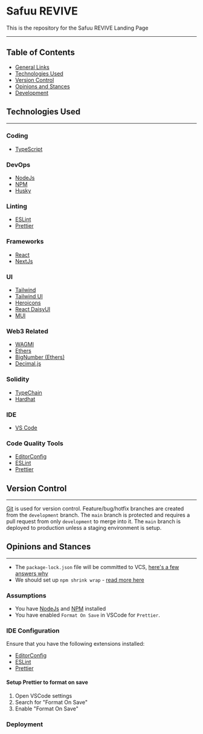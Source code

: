 # Safuu REVIVE

This is the repository for the Safuu REVIVE Landing Page

---

## Table of Contents

- [General Links](#general-links)
- [Technologies Used](#technologies-used)
- [Version Control](#version-control)
- [Opinions and Stances](#opinions-and-stances)
- [Development](#development)

## Technologies Used

---

### Coding

- [TypeScript](https://www.typescriptlang.org/docs/)

### DevOps

- [NodeJs](https://nodejs.org/en/)
- [NPM](https://npmjs.com/)
- [Husky](https://typicode.github.io/husky/#/)

### Linting

- [ESLint](https://eslint.org/)
- [Prettier](https://prettier.io/)

### Frameworks

- [React](https://reactjs.org/)
- [NextJs](https://nextjs.org/)

### UI

- [Tailwind](https://angular.io/docs)
- [Tailwind UI](https://tailwindui.com/)
- [Heroicons](https://heroicons.com/)
- [React DaisyUI](https://react.daisyui.com/)
- [MUI](https://mui.com/)

### Web3 Related

- [WAGMI](https://wagmi.sh/)
- [Ethers](https://docs.ethers.io/)
- [BigNumber (Ethers)](https://docs.ethers.io/v5/api/utils/bignumber/)
- [Decimal.js](https://github.com/MikeMcl/decimal.js)

### Solidity

- [TypeChain](https://github.com/dethcrypto/TypeChain)
- [Hardhat](https://hardhat.org/)

### IDE

- [VS Code](https://code.visualstudio.com/)

### Code Quality Tools

- [EditorConfig](https://editorconfig.org/)
- [ESLint](https://eslint.org/)
- [Prettier](https://prettier.io/)

## Version Control

---

[Git](https://git-scm.com/) is used for version control. Feature/bug/hotfix branches are created from the `development` branch. The `main` branch is protected and requires a pull request from only `development` to merge into it. The `main` branch is deployed to production unless a staging environment is setup.

## Opinions and Stances

---

- The `package-lock.json` file will be committed to VCS, [here's a few answers why](https://stackoverflow.com/questions/44206782/do-i-commit-the-package-lock-json-file-created-by-npm-5?rq=1)
- We should set up `npm shrink wrap` - [read more here](https://docs.npmjs.com/cli/v7/commands/npm-shrinkwrap)

### Assumptions

- You have [NodeJs](https://nodejs.org/en/) and [NPM](https://www.npmjs.com/) installed
- You have enabled `Format On Save` in VSCode for `Prettier`.

### IDE Configuration

Ensure that you have the following extensions installed:

- [EditorConfig](https://marketplace.visualstudio.com/items?itemName=EditorConfig.EditorConfig)
- [ESLint](https://marketplace.visualstudio.com/items?itemName=dbaeumer.vscode-eslint)
- [Prettier](https://marketplace.visualstudio.com/items?itemName=esbenp.prettier-vscode)

#### **Setup Prettier to format on save**

1. Open VSCode settings
2. Search for "Format On Save"
3. Enable "Format On Save"

### Deployment
